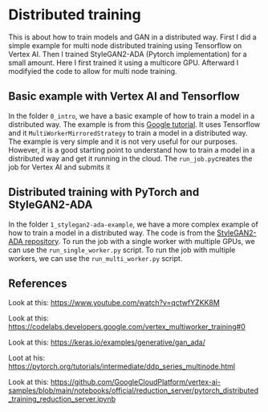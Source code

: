 
# Distributed training

This is about how to train models and GAN in a distributed way. First I did a simple example for multi node distributed training using Tensorflow on Vertex AI. Then I trained StyleGAN2-ADA (Pytorch implementation) for a small amount. Here I first trained it using a multicore GPU. Afterward I modifyied the code to allow for multi node training.

## Basic example with Vertex AI and Tensorflow

In the folder `0_intro`, we have a basic example of how to train a model in a distributed way. The example is from this  [Google tutorial](https://codelabs.developers.google.com/vertex_multiworker_training#0).
It uses Tensorflow and it `MultiWorkerMirroredStrategy` to train a model in a distributed way. The example is very simple and it is not very useful for our purposes. However, it is a good starting point to understand how to train a model in a distributed way and get it running in the cloud. The `run_job.py`creates the job for Vertex AI and submits it

## Distributed training with PyTorch and StyleGAN2-ADA

In the folder `1_stylegan2-ada-example`, we have a more complex example of how to train a model in a distributed way. The code is from the [StyleGAN2-ADA repository](https://github.com/NVlabs/stylegan2-ada-pytorch). To run the job with a single worker with multiple GPUs, we can use the `run_single_worker.py` script. To run the job with multiple workers, we can use the `run_multi_worker.py` script.

## References

Look at this: <https://www.youtube.com/watch?v=qctwfYZKK8M>

Look at this: <https://codelabs.developers.google.com/vertex_multiworker_training#0>

Look at this: <https://keras.io/examples/generative/gan_ada/>

Loot at his: <https://pytorch.org/tutorials/intermediate/ddp_series_multinode.html>

Look at this: <https://github.com/GoogleCloudPlatform/vertex-ai-samples/blob/main/notebooks/official/reduction_server/pytorch_distributed_training_reduction_server.ipynb>